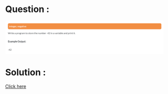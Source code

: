 # Question :
![integer negative](https://github.com/prabhu30/coding/blob/main/Edyst/Python%20-%20Intro%20to%20Advanced/09_integer%20negative/image.png)

# Solution :
[Click here](https://github.com/prabhu30/coding/blob/main/Edyst/Python%20-%20Intro%20to%20Advanced/09_integer%20negative/solution.py)
